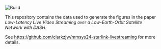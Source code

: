 ![Build](https://github.com/clarkzjw/mmsys24-starlink-livestreaming-data/actions/workflows/build.yaml/badge.svg)

This repository contains the data used to generate the figures in the paper *Low-Latency Live Video Streaming over a Low-Earth-Orbit Satellite Network with DASH*.

See https://github.com/clarkzjw/mmsys24-starlink-livestreaming for more details.
